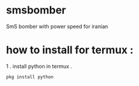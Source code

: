 # smsbomber
SmS bomber with power speed for iranian 
<h1>how to install for termux :</h1>
<p>1 . install python in termux .</p>
<code>pkg install python</code>
